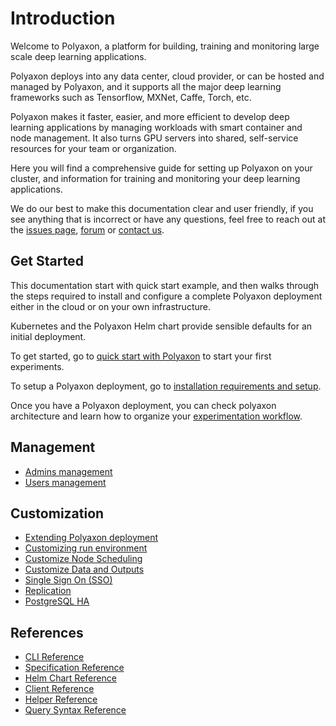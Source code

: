 # Introduction

Welcome to Polyaxon, a platform for building, training and monitoring large scale deep learning applications.

Polyaxon deploys into any data center, cloud provider,
or can be hosted and managed by Polyaxon,
and it supports all the major deep learning frameworks such as Tensorflow, MXNet, Caffe, Torch, etc.

Polyaxon makes it faster, easier, and more efficient to develop deep learning applications
by managing workloads with smart container and node management.
It also turns GPU servers into shared, self-service resources for your team or organization.

Here  you will find a comprehensive guide for setting up Polyaxon on your cluster,
and information for training and monitoring your deep learning applications.

We do our best to make this documentation clear and user friendly,
if you see anything that is incorrect or have any questions,
feel free to reach out at the
[issues page](https://github.com/polyaxon/polyaxon/issues),
[forum](https://join.slack.com/t/polyaxon/shared_invite/enQtMzQ0ODc2MDg1ODc0LWY2ZTdkMTNmZjBlZmRmNjQxYmYwMTBiMDZiMWJhODI2ZTk0MDU4Mjg5YzA5M2NhYzc5ZjhiMjczMDllYmQ2MDg)
or [contact us](mailto:contact@polyaxon.com).


## Get Started

This documentation start with quick start example,
and then walks through the steps required to install and configure a complete Polyaxon deployment either in
the cloud or on your own infrastructure.

Kubernetes and the Polyaxon Helm chart provide sensible defaults for an initial deployment.

To get started, go to [quick start with Polyaxon](quick_start) to start your first experiments.

To setup a Polyaxon deployment, go to [installation requirements and setup](installation/introduction).

Once you have a Polyaxon deployment, you can check polyaxon architecture and learn how to organize your [experimentation workflow](experimentation/concepts).


## Management

 * [Admins management](management/superusers)
 * [Users management](management/users)

## Customization

 * [Extending Polyaxon deployment](customization/extend_deployments)
 * [Customizing run environment](customization/customize_run_environment)
 * [Customize Node Scheduling](customization/customize_node_scheduling)
 * [Customize Data and Outputs](customization/customize_outputs_and_data)
 * [Single Sign On (SSO)](customization/single_sign_on)
 * [Replication](customization/replication)
 * [PostgreSQL HA](customization/postgresql_ha)


## References

 * [CLI Reference](polyaxon_cli/introduction)
 * [Specification Reference](polyaxonfile_specification/introduction)
 * [Helm Chart Reference](reference_polyaxon_helm)
 * [Client Reference](reference_polyaxon_client)
 * [Helper Reference](reference_polyaxon_helper)
 * [Query Syntax Reference](reference_query_syntax)
